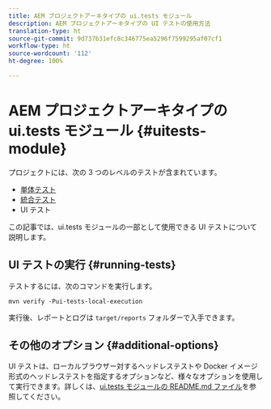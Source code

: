 ```yaml
---
title: AEM プロジェクトアーキタイプの ui.tests モジュール
description: AEM プロジェクトアーキタイプの UI テストの使用方法
translation-type: ht
source-git-commit: 9d737b31efc8c346775ea5296f7599295af07cf1
workflow-type: ht
source-wordcount: '112'
ht-degree: 100%

---
```



# AEM プロジェクトアーキタイプの ui.tests モジュール {#uitests-module}

プロジェクトには、次の 3 つのレベルのテストが含まれています。

* [単体テスト](core.md#unit-tests)
* [統合テスト](ittests.md)
* UI テスト

この記事では、ui.tests モジュールの一部として使用できる UI テストについて説明します。

## UI テストの実行 {#running-tests}

テストするには、次のコマンドを実行します。

```shell
mvn verify -Pui-tests-local-execution
```

実行後、レポートとログは `target/reports` フォルダーで入手できます。

## その他のオプション {#additional-options}

UI テストは、ローカルブラウザー対するヘッドレステストや Docker イメージ形式のヘッドレステストを指定するオプションなど、様々なオプションを使用して実行できます。詳しくは、[ui.tests モジュールの README.md ファイル](https://github.com/adobe/aem-project-archetype/tree/master/src/main/archetype/ui.tests)を参照してください。
